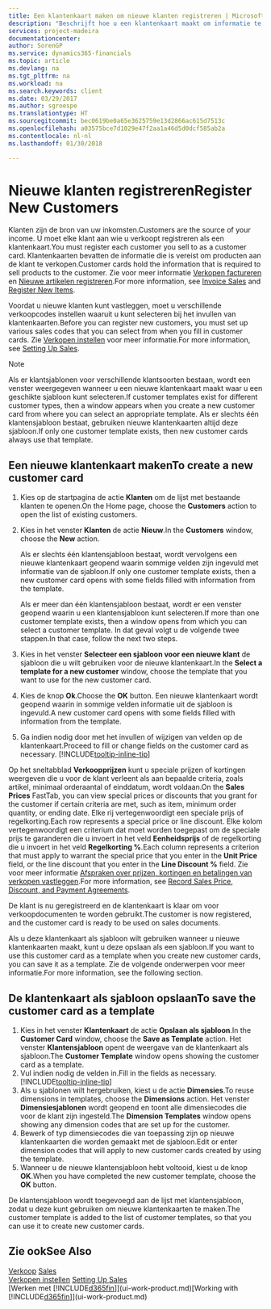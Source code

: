```yaml
---
title: Een klantenkaart maken om nieuwe klanten registreren | Microsoft Docs
description: "Beschrijft hoe u een klantenkaart maakt om informatie te registreren over elke nieuwe klant of cliënt aan wie u verkoopt."
services: project-madeira
documentationcenter: 
author: SorenGP
ms.service: dynamics365-financials
ms.topic: article
ms.devlang: na
ms.tgt_pltfrm: na
ms.workload: na
ms.search.keywords: client
ms.date: 03/29/2017
ms.author: sgroespe
ms.translationtype: HT
ms.sourcegitcommit: bec0619be0a65e3625759e13d2866ac615d7513c
ms.openlocfilehash: a03575bce7d1029e47f2aa1a46d5d0dcf585ab2a
ms.contentlocale: nl-nl
ms.lasthandoff: 01/30/2018

---
```

# <a name="register-new-customers"></a><span data-ttu-id="9de83-103">Nieuwe klanten registreren</span><span class="sxs-lookup"><span data-stu-id="9de83-103">Register New Customers</span></span>
<span data-ttu-id="9de83-104">Klanten zijn de bron van uw inkomsten.</span><span class="sxs-lookup"><span data-stu-id="9de83-104">Customers are the source of your income.</span></span> <span data-ttu-id="9de83-105">U moet elke klant aan wie u verkoopt registreren als een klantenkaart.</span><span class="sxs-lookup"><span data-stu-id="9de83-105">You must register each customer you sell to as a customer card.</span></span> <span data-ttu-id="9de83-106">Klantenkaarten bevatten de informatie die is vereist om producten aan de klant te verkopen.</span><span class="sxs-lookup"><span data-stu-id="9de83-106">Customer cards hold the information that is required to sell products to the customer.</span></span> <span data-ttu-id="9de83-107">Zie voor meer informatie [Verkopen factureren](sales-how-invoice-sales.md) en [Nieuwe artikelen registreren](inventory-how-register-new-items.md).</span><span class="sxs-lookup"><span data-stu-id="9de83-107">For more information, see [Invoice Sales](sales-how-invoice-sales.md) and [Register New Items](inventory-how-register-new-items.md).</span></span>  

<span data-ttu-id="9de83-108">Voordat u nieuwe klanten kunt vastleggen, moet u verschillende verkoopcodes instellen waaruit u kunt selecteren bij het invullen van klantenkaarten.</span><span class="sxs-lookup"><span data-stu-id="9de83-108">Before you can register new customers, you must set up various sales codes that you can select from when you fill in customer cards.</span></span> <span data-ttu-id="9de83-109">Zie [Verkopen instellen](sales-setup-sales.md) voor meer informatie.</span><span class="sxs-lookup"><span data-stu-id="9de83-109">For more information, see [Setting Up Sales](sales-setup-sales.md).</span></span>

> [!NOTE]  
>   <span data-ttu-id="9de83-110">Als er klantsjablonen voor verschillende klantsoorten bestaan, wordt een venster weergegeven wanneer u een nieuwe klantenkaart maakt waar u een geschikte sjabloon kunt selecteren.</span><span class="sxs-lookup"><span data-stu-id="9de83-110">If customer templates exist for different customer types, then a window appears when you create a new customer card from where you can select an appropriate template.</span></span> <span data-ttu-id="9de83-111">Als er slechts één klantensjabloon bestaat, gebruiken nieuwe klantenkaarten altijd deze sjabloon.</span><span class="sxs-lookup"><span data-stu-id="9de83-111">If only one customer template exists, then new customer cards always use that template.</span></span>

## <a name="to-create-a-new-customer-card"></a><span data-ttu-id="9de83-112">Een nieuwe klantenkaart maken</span><span class="sxs-lookup"><span data-stu-id="9de83-112">To create a new customer card</span></span>
1. <span data-ttu-id="9de83-113">Kies op de startpagina de actie **Klanten** om de lijst met bestaande klanten te openen.</span><span class="sxs-lookup"><span data-stu-id="9de83-113">On the Home page, choose the **Customers** action to open the list of existing customers.</span></span>  
2. <span data-ttu-id="9de83-114">Kies in het venster **Klanten** de actie **Nieuw**.</span><span class="sxs-lookup"><span data-stu-id="9de83-114">In the **Customers** window, choose the **New** action.</span></span>

    <span data-ttu-id="9de83-115">Als er slechts één klantensjabloon bestaat, wordt vervolgens een nieuwe klantenkaart geopend waarin sommige velden zijn ingevuld met informatie van de sjabloon.</span><span class="sxs-lookup"><span data-stu-id="9de83-115">If only one customer template exists, then a new customer card opens with some fields filled with information from the template.</span></span>

    <span data-ttu-id="9de83-116">Als er meer dan één klantensjabloon bestaat, wordt er een venster geopend waarin u een klantensjabloon kunt selecteren.</span><span class="sxs-lookup"><span data-stu-id="9de83-116">If more than one customer template exists, then a window opens from which you can select a customer template.</span></span> <span data-ttu-id="9de83-117">In dat geval volgt u de volgende twee stappen.</span><span class="sxs-lookup"><span data-stu-id="9de83-117">In that case, follow the next two steps.</span></span>
3. <span data-ttu-id="9de83-118">Kies in het venster **Selecteer een sjabloon voor een nieuwe klant** de sjabloon die u wilt gebruiken voor de nieuwe klantenkaart.</span><span class="sxs-lookup"><span data-stu-id="9de83-118">In the **Select a template for a new customer** window, choose the template that you want to use for the new customer card.</span></span>
4. <span data-ttu-id="9de83-119">Kies de knop **Ok**.</span><span class="sxs-lookup"><span data-stu-id="9de83-119">Choose the **OK** button.</span></span> <span data-ttu-id="9de83-120">Een nieuwe klantenkaart wordt geopend waarin in sommige velden informatie uit de sjabloon is ingevuld.</span><span class="sxs-lookup"><span data-stu-id="9de83-120">A new customer card opens with some fields filled with information from the template.</span></span>  
5. <span data-ttu-id="9de83-121">Ga indien nodig door met het invullen of wijzigen van velden op de klantenkaart.</span><span class="sxs-lookup"><span data-stu-id="9de83-121">Proceed to fill or change fields on the customer card as necessary.</span></span> [!INCLUDE[tooltip-inline-tip](includes/tooltip-inline-tip_md.md)]

<span data-ttu-id="9de83-122">Op het sneltabblad **Verkoopprijzen** kunt u speciale prijzen of kortingen weergeven die u voor de klant verleent als aan bepaalde criteria, zoals artikel, minimaal orderaantal of einddatum, wordt voldaan.</span><span class="sxs-lookup"><span data-stu-id="9de83-122">On the **Sales Prices** FastTab, you can view special prices or discounts that you grant for the customer if certain criteria are met, such as item, minimum order quantity, or ending date.</span></span> <span data-ttu-id="9de83-123">Elke rij vertegenwoordigt een speciale prijs of regelkorting.</span><span class="sxs-lookup"><span data-stu-id="9de83-123">Each row represents a special price or line discount.</span></span> <span data-ttu-id="9de83-124">Elke kolom vertegenwoordigt een criterium dat moet worden toegepast om de speciale prijs te garanderen die u invoert in het veld **Eenheidsprijs** of de regelkorting die u invoert in het veld **Regelkorting %**.</span><span class="sxs-lookup"><span data-stu-id="9de83-124">Each column represents a criterion that must apply to warrant the special price that you enter in the **Unit Price** field, or the line discount that you enter in the **Line Discount %** field.</span></span> <span data-ttu-id="9de83-125">Zie voor meer informatie [Afspraken over prijzen, kortingen en betalingen van verkopen vastleggen](sales-how-record-sales-price-discount-payment-agreements.md).</span><span class="sxs-lookup"><span data-stu-id="9de83-125">For more information, see [Record Sales Price, Discount, and Payment Agreements](sales-how-record-sales-price-discount-payment-agreements.md).</span></span>

<span data-ttu-id="9de83-126">De klant is nu geregistreerd en de klantenkaart is klaar om voor verkoopdocumenten te worden gebruikt.</span><span class="sxs-lookup"><span data-stu-id="9de83-126">The customer is now registered, and the customer card is ready to be used on sales documents.</span></span>

<span data-ttu-id="9de83-127">Als u deze klantenkaart als sjabloon wilt gebruiken wanneer u nieuwe klantenkaarten maakt, kunt u deze opslaan als een sjabloon.</span><span class="sxs-lookup"><span data-stu-id="9de83-127">If you want to use this customer card as a template when you create new customer cards, you can save it as a template.</span></span> <span data-ttu-id="9de83-128">Zie de volgende onderwerpen voor meer informatie.</span><span class="sxs-lookup"><span data-stu-id="9de83-128">For more information, see the following section.</span></span>

## <a name="to-save-the-customer-card-as-a-template"></a><span data-ttu-id="9de83-129">De klantenkaart als sjabloon opslaan</span><span class="sxs-lookup"><span data-stu-id="9de83-129">To save the customer card as a template</span></span>
1. <span data-ttu-id="9de83-130">Kies in het venster **Klantenkaart** de actie **Opslaan als sjabloon**.</span><span class="sxs-lookup"><span data-stu-id="9de83-130">In the **Customer Card** window, choose the **Save as Template** action.</span></span> <span data-ttu-id="9de83-131">Het venster **Klantensjabloon** opent de weergave van de klantenkaart als sjabloon.</span><span class="sxs-lookup"><span data-stu-id="9de83-131">The **Customer Template** window opens showing the customer card as a template.</span></span>
2. <span data-ttu-id="9de83-132">Vul indien nodig de velden in.</span><span class="sxs-lookup"><span data-stu-id="9de83-132">Fill in the fields as necessary.</span></span> [!INCLUDE[tooltip-inline-tip](includes/tooltip-inline-tip_md.md)]
3. <span data-ttu-id="9de83-133">Als u sjablonen wilt hergebruiken, kiest u de actie **Dimensies**.</span><span class="sxs-lookup"><span data-stu-id="9de83-133">To reuse dimensions in templates, choose the **Dimensions** action.</span></span> <span data-ttu-id="9de83-134">Het venster **Dimensiesjablonen** wordt geopend en toont alle dimensiecodes die voor de klant zijn ingesteld.</span><span class="sxs-lookup"><span data-stu-id="9de83-134">The **Dimension Templates** window opens showing any dimension codes that are set up for the customer.</span></span>
4. <span data-ttu-id="9de83-135">Bewerk of typ dimensiecodes die van toepassing zijn op nieuwe klantenkaarten die worden gemaakt met de sjabloon.</span><span class="sxs-lookup"><span data-stu-id="9de83-135">Edit or enter dimension codes that will apply to new customer cards created by using the template.</span></span>  
5. <span data-ttu-id="9de83-136">Wanneer u de nieuwe klantensjabloon hebt voltooid, kiest u de knop **OK**.</span><span class="sxs-lookup"><span data-stu-id="9de83-136">When you have completed the new customer template, choose the **OK** button.</span></span>

<span data-ttu-id="9de83-137">De klantensjabloon wordt toegevoegd aan de lijst met klantensjabloon, zodat u deze kunt gebruiken om nieuwe klantenkaarten te maken.</span><span class="sxs-lookup"><span data-stu-id="9de83-137">The customer template is added to the list of customer templates, so that you can use it to create new customer cards.</span></span>

## <a name="see-also"></a><span data-ttu-id="9de83-138">Zie ook</span><span class="sxs-lookup"><span data-stu-id="9de83-138">See Also</span></span>
<span data-ttu-id="9de83-139">[Verkoop](sales-manage-sales.md)  </span><span class="sxs-lookup"><span data-stu-id="9de83-139">[Sales](sales-manage-sales.md)  </span></span>  
<span data-ttu-id="9de83-140">[Verkopen instellen](sales-setup-sales.md)  </span><span class="sxs-lookup"><span data-stu-id="9de83-140">[Setting Up Sales](sales-setup-sales.md)  </span></span>  
<span data-ttu-id="9de83-141">[Werken met [!INCLUDE[d365fin](includes/d365fin_md.md)]](ui-work-product.md)</span><span class="sxs-lookup"><span data-stu-id="9de83-141">[Working with [!INCLUDE[d365fin](includes/d365fin_md.md)]](ui-work-product.md)</span></span>

